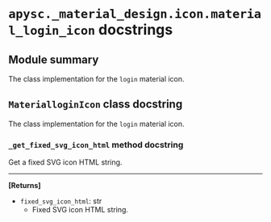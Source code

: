 # `apysc._material_design.icon.material_login_icon` docstrings

## Module summary

The class implementation for the `login` material icon.

## `MaterialloginIcon` class docstring

The class implementation for the `login` material icon.

### `_get_fixed_svg_icon_html` method docstring

Get a fixed SVG icon HTML string.<hr>

**[Returns]**

- `fixed_svg_icon_html`: str
  - Fixed SVG icon HTML string.